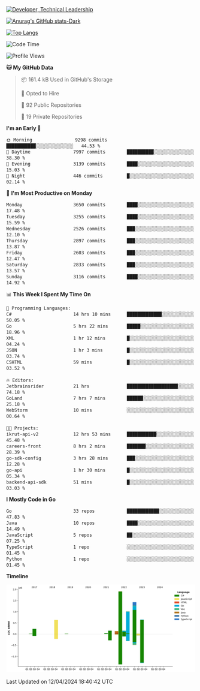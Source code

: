 <div>
  <a href="https://www.linkedin.com/in/arielpineiro/" target="_blank" rel="nofollow noopener noreferrer">
    <img src="https://img.shields.io/badge/-LinkedIn-%230077B5?style=for-the-badge&logo=linkedin&logoColor=white" alt="Developer, Technical Leadership" title="Ariel Piñeiro">
  </a>
</div>

[![Anurag's GitHub stats-Dark](https://github-readme-stats.vercel.app/api?username=arielsrv&show_icons=true&theme=dark#gh-dark-mode-only)](https://github.com/anuraghazra/github-readme-stats#gh-dark-mode-only)

[![Top Langs](https://github-readme-stats.vercel.app/api/top-langs/?username=arielsrv&layout=compact&langs_count=10&theme=dark#gh-dark-mode-only)](https://github.com/anuraghazra/github-readme-stats&theme=dark#gh-dark-mode-only)

<!--START_SECTION:waka-->
![Code Time](http://img.shields.io/badge/Code%20Time-775%20hrs%2031%20mins-blue)

![Profile Views](http://img.shields.io/badge/Profile%20Views-0-blue)

**🐱 My GitHub Data** 

> 📦 161.4 kB Used in GitHub's Storage 
 > 
> 💼 Opted to Hire
 > 
> 📜 92 Public Repositories 
 > 
> 🔑 19 Private Repositories 
 > 
**I'm an Early 🐤** 

```text
🌞 Morning                9298 commits        ███████████░░░░░░░░░░░░░░   44.53 % 
🌆 Daytime                7997 commits        ██████████░░░░░░░░░░░░░░░   38.30 % 
🌃 Evening                3139 commits        ████░░░░░░░░░░░░░░░░░░░░░   15.03 % 
🌙 Night                  446 commits         █░░░░░░░░░░░░░░░░░░░░░░░░   02.14 % 
```
📅 **I'm Most Productive on Monday** 

```text
Monday                   3650 commits        ████░░░░░░░░░░░░░░░░░░░░░   17.48 % 
Tuesday                  3255 commits        ████░░░░░░░░░░░░░░░░░░░░░   15.59 % 
Wednesday                2526 commits        ███░░░░░░░░░░░░░░░░░░░░░░   12.10 % 
Thursday                 2897 commits        ███░░░░░░░░░░░░░░░░░░░░░░   13.87 % 
Friday                   2603 commits        ███░░░░░░░░░░░░░░░░░░░░░░   12.47 % 
Saturday                 2833 commits        ███░░░░░░░░░░░░░░░░░░░░░░   13.57 % 
Sunday                   3116 commits        ████░░░░░░░░░░░░░░░░░░░░░   14.92 % 
```


📊 **This Week I Spent My Time On** 

```text
💬 Programming Languages: 
C#                       14 hrs 10 mins      █████████████░░░░░░░░░░░░   50.05 % 
Go                       5 hrs 22 mins       █████░░░░░░░░░░░░░░░░░░░░   18.96 % 
XML                      1 hr 12 mins        █░░░░░░░░░░░░░░░░░░░░░░░░   04.24 % 
JSON                     1 hr 3 mins         █░░░░░░░░░░░░░░░░░░░░░░░░   03.74 % 
CSHTML                   59 mins             █░░░░░░░░░░░░░░░░░░░░░░░░   03.52 % 

🔥 Editors: 
Jetbrainsrider           21 hrs              ███████████████████░░░░░░   74.18 % 
GoLand                   7 hrs 7 mins        ██████░░░░░░░░░░░░░░░░░░░   25.18 % 
WebStorm                 10 mins             ░░░░░░░░░░░░░░░░░░░░░░░░░   00.64 % 

🐱‍💻 Projects: 
ikrut-api-v2             12 hrs 53 mins      ███████████░░░░░░░░░░░░░░   45.48 % 
careers-front            8 hrs 2 mins        ███████░░░░░░░░░░░░░░░░░░   28.39 % 
go-sdk-config            3 hrs 28 mins       ███░░░░░░░░░░░░░░░░░░░░░░   12.28 % 
go-api                   1 hr 30 mins        █░░░░░░░░░░░░░░░░░░░░░░░░   05.34 % 
backend-api-sdk          51 mins             █░░░░░░░░░░░░░░░░░░░░░░░░   03.03 % 
```

**I Mostly Code in Go** 

```text
Go                       33 repos            ████████████░░░░░░░░░░░░░   47.83 % 
Java                     10 repos            ████░░░░░░░░░░░░░░░░░░░░░   14.49 % 
JavaScript               5 repos             ██░░░░░░░░░░░░░░░░░░░░░░░   07.25 % 
TypeScript               1 repo              ░░░░░░░░░░░░░░░░░░░░░░░░░   01.45 % 
Python                   1 repo              ░░░░░░░░░░░░░░░░░░░░░░░░░   01.45 % 
```



**Timeline**

![Lines of Code chart](https://raw.githubusercontent.com/arielsrv/arielsrv/main/assets/bar_graph.png)


 Last Updated on 12/04/2024 18:40:42 UTC
<!--END_SECTION:waka-->
